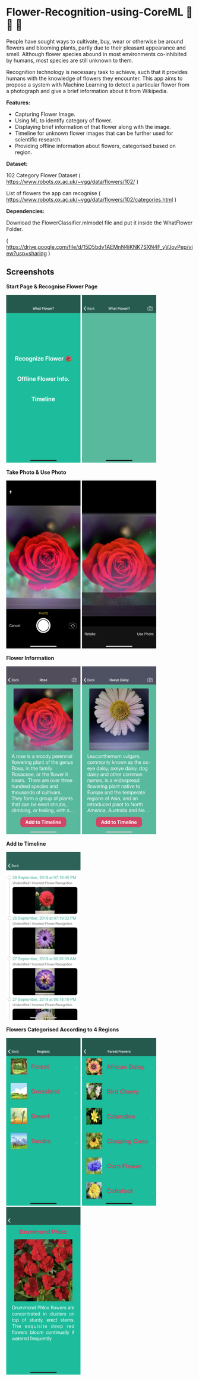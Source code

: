 # Flower-Recognition-using-CoreML 🌺 🌼 🌹 

People have sought ways to cultivate, buy, wear or otherwise be around flowers and blooming plants, partly due to their pleasant appearance and smell. Although flower species abound in most environments co-inhibited by humans, most species are still unknown to them. 

Recognition technology is necessary task to achieve, such that it provides humans with the knowledge of flowers they encounter. 
This app aims to propose a system with Machine Learning to detect a particular flower from a photograph and give a brief information about it from Wikipedia.

**Features:**
- Capturing Flower Image.
- Using ML to identify category of flower.
- Displaying brief information of that flower along with the image.
- Timeline for unknown flower images that can be further used for scientific research.
- Providing offline information about flowers, categorised based on region.

**Dataset:**

102 Category Flower Dataset ( https://www.robots.ox.ac.uk/~vgg/data/flowers/102/ )

List of flowers the app can recognise ( https://www.robots.ox.ac.uk/~vgg/data/flowers/102/categories.html )

**Dependencies:**

Download the FlowerClassifier.mlmodel file and put it inside the WhatFlower Folder.

( https://drive.google.com/file/d/15D5bdv1AEMnN4iKNK7SXN4F_yVJovPep/view?usp=sharing )

## Screenshots

**Start Page & Recognise Flower Page**

<p float="left">
 <img src="https://github.com/OmRajpurkar/Flower-Recognition-using-CoreML/blob/master/Screenshots/1.PNG" alt="alt text" width="200" height="450">
 <img src="https://github.com/OmRajpurkar/Flower-Recognition-using-CoreML/blob/master/Screenshots/2.PNG" alt="alt text" width="200" height="450">
</p>

**Take Photo & Use Photo**

<p float="left">
 <img src="https://github.com/OmRajpurkar/Flower-Recognition-using-CoreML/blob/master/Screenshots/3.PNG" alt="alt text" width="200" height="450">
 <img src="https://github.com/OmRajpurkar/Flower-Recognition-using-CoreML/blob/master/Screenshots/4.PNG" alt="alt text" width="200" height="450">
</p>

**Flower Information**

<p float="left">
 <img src="https://github.com/OmRajpurkar/Flower-Recognition-using-CoreML/blob/master/Screenshots/5.PNG" alt="alt text" width="200" height="450">
 <img src="https://github.com/OmRajpurkar/Flower-Recognition-using-CoreML/blob/master/Screenshots/6.PNG" alt="alt text" width="200" height="450">
</p>

**Add to Timeline**

<img src="https://github.com/OmRajpurkar/Flower-Recognition-using-CoreML/blob/master/Screenshots/7.PNG" alt="alt text" width="200" height="450">

**Flowers Categorised According to 4 Regions**

<p float="left">
 <img src="https://github.com/OmRajpurkar/Flower-Recognition-using-CoreML/blob/master/Screenshots/8.PNG" alt="alt text" width="200" height="450">
 <img src="https://github.com/OmRajpurkar/Flower-Recognition-using-CoreML/blob/master/Screenshots/9.PNG" alt="alt text" width="200" height="450">
 <img src="https://github.com/OmRajpurkar/Flower-Recognition-using-CoreML/blob/master/Screenshots/10.PNG" alt="alt text" width="200" height="450">
</p>
